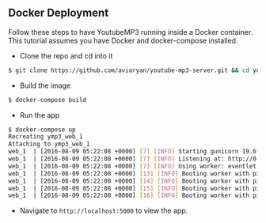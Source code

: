 ## Docker Deployment

Follow these steps to have YoutubeMP3 running inside a Docker container.
This tutorial assumes you have Docker and docker-compose installed.

* Clone the repo and cd into it

```sh
$ git clone https://github.com/aviaryan/youtube-mp3-server.git && cd youtube-mp3-server
```

* Build the image

```sh
$ docker-compose build
```

* Run the app

```sh
$ docker-compose up
Recreating ymp3_web_1
Attaching to ymp3_web_1
web_1  | [2016-08-09 05:22:08 +0000] [7] [INFO] Starting gunicorn 19.6.0
web_1  | [2016-08-09 05:22:08 +0000] [7] [INFO] Listening at: http://0.0.0.0:5000 (7)
web_1  | [2016-08-09 05:22:08 +0000] [7] [INFO] Using worker: eventlet
web_1  | [2016-08-09 05:22:08 +0000] [13] [INFO] Booting worker with pid: 13
web_1  | [2016-08-09 05:22:08 +0000] [14] [INFO] Booting worker with pid: 14
web_1  | [2016-08-09 05:22:08 +0000] [15] [INFO] Booting worker with pid: 15
web_1  | [2016-08-09 05:22:08 +0000] [16] [INFO] Booting worker with pid: 16
```

* Navigate to `http://localhost:5000` to view the app.
